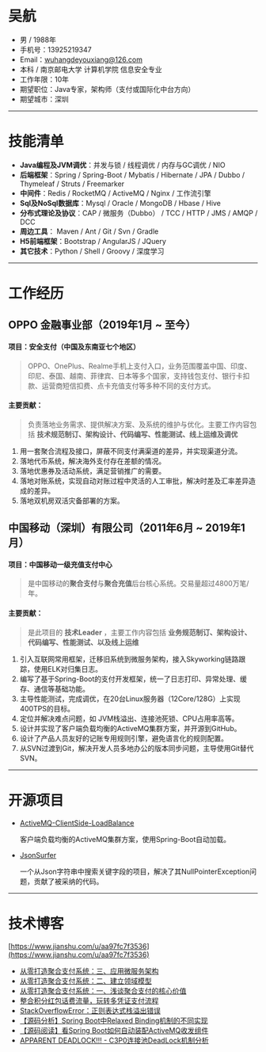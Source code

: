 # 吴航

- 男 / 1988年
- 手机号：13925219347
- Email：wuhangdeyouxiang@126.com
- 本科 / 南京邮电大学 计算机学院 信息安全专业
- 工作年限：10年
- 期望职位：Java专家，架构师（支付或国际化中台方向）
- 期望城市：深圳

---

# 技能清单

- **Java编程及JVM调优**：并发与锁 / 线程调优 / 内存与GC调优 / NIO
- **后端框架**：Spring / Spring-Boot / Mybatis / Hibernate / JPA / Dubbo / Thymeleaf / Struts / Freemarker
- **中间件**：Redis / RocketMQ / ActiveMQ / Nginx / 工作流引擎
- **Sql及NoSql数据库**：Mysql / Oracle / MongoDB / Hbase / Hive
- **分布式理论及协议**：CAP / 微服务（Dubbo） / TCC / HTTP / JMS / AMQP / DCC
- **周边工具**： Maven / Ant / Git / Svn / Gradle 
- **H5前端框架**：Bootstrap / AngularJS / JQuery
- **其它技术**：Python / Shell / Groovy / 深度学习

---

# 工作经历

## OPPO 金融事业部（2019年1月 ~ 至今）

#### 项目：安全支付（中国及东南亚七个地区）

> OPPO、OnePlus、Realme手机上支付入口，业务范围覆盖中国、印度、印尼、泰国、越南、菲律宾、日本等多个国家，支持钱包支付、银行卡扣款、运营商短信扣费、点卡充值支付等多种不同的支付方式。

#### 主要贡献：

> 负责落地业务需求、提供解决方案、及系统的维护与优化。主要工作内容包括 **技术规范制订、架构设计、代码编写、性能测试、线上运维及调优**

1. 用一套聚合流程及接口，屏蔽不同支付满渠道的差异，并实现渠道分流。
2. 落地代币系统，解决海外支付存在差额的情况。
3. 落地优惠券及活动系统，满足营销推广的需要。
4. 落地对账系统，实现自动对账过程中灵活的人工审批，解决时差及汇率差异造成的差异。
5. 落地双机房双活灾备部署的方案。

## 中国移动（深圳）有限公司（2011年6月 ~ 2019年1月）

#### 项目：中国移动一级充值支付中心

> 是中国移动的**聚合支付**与**聚合充值**后台核心系统。交易量超过4800万笔/年。

#### 主要贡献：

> 是此项目的 **技术Leader** ，主要工作内容包括 **业务规范制订、架构设计、代码编写、性能测试、以及线上运维** 

1. 引入互联网常用框架，迁移旧系统到微服务架构，接入Skyworking链路跟踪，使用ELK对归集日志。
2. 编写了基于Spring-Boot的支付开发框架，统一了日志打印、异常处理、缓存、通信等基础功能。
3. 主导性能测试，完成调优，在20台Linux服务器（12Core/128G）上实现400TPS的目标。
4. 定位并解决难点问题，如 JVM栈溢出、连接池死锁、CPU占用率高等。
5. 设计并实现了客户端负载均衡的ActiveMQ集群方案，并开源到GitHub。
6. 设计了产品人员友好的记账专用规则引擎，避免语言化的规则配置。
7. 从SVN过渡到Git，解决开发人员多地办公的版本同步问题，主导使用Git替代SVN。

---

# 开源项目

- [ActiveMQ-ClientSide-LoadBalance](https://github.com/fonoisrev/ActiveMQ-ClientSide-LoadBalance)
  
  客户端负载均衡的ActiveMQ集群方案，使用Spring-Boot自动加载。

- [JsonSurfer](https://github.com/fonoisrev/JsonSurfer)
  
  一个从Json字符串中搜索关键字段的项目，解决了其NullPointerException问题，贡献了被采纳的代码。

---

# 技术博客

[https://www.jianshu.com/u/aa97fc7f3536](https://www.jianshu.com/u/aa97fc7f3536)

- [从零打造聚合支付系统：三、应用微服务架构](https://www.jianshu.com/p/041c65498ede)
- [从零打造聚合支付系统：二、建立领域模型](https://www.jianshu.com/p/a2b96d374d98)
- [从零打造聚合支付系统：一、浅谈聚合支付的核心价值](https://www.jianshu.com/p/9a2d5bfe6fee)
- [整合积分红包话费流量，玩转多凭证支付流程](https://www.jianshu.com/p/75b6e7a870cd)
- [StackOverflowError：正则表达式栈溢出错误](https://www.jianshu.com/p/87d0175e1aed)
- [【源码分析】Spring Boot中Relaxed Binding机制的不同实现](https://www.jianshu.com/p/a1fbfc4f9e12)
- [【源码阅读】看Spring Boot如何自动装配ActiveMQ收发组件](https://www.jianshu.com/p/6d6d6fe7a2b7)
- [APPARENT DEADLOCK!!! - C3P0连接池DeadLock机制分析](https://www.jianshu.com/p/1a0d5129b884)
